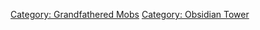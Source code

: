 [Category: Grandfathered Mobs](Category:_Grandfathered_Mobs "wikilink")
[Category: Obsidian Tower](Category:_Obsidian_Tower "wikilink")
